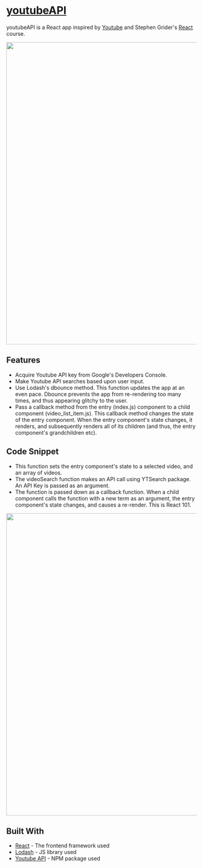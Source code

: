 # [youtubeAPI](https://marquez93.github.io/youtubeAPI/)

youtubeAPI is a React app inspired by [Youtube](https://www.youtube.com/) and Stephen Grider's [React](https://www.udemy.com/react-redux/) course.

<p align="center"><img src="https://i.imgur.com/qYMCdyN.png" cursor="default" width="800px" /></p>

## Features

* Acquire Youtube API key from Google's Developers Console.
* Make Youtube API searches based upon user input.
* Use Lodash's dbounce method. This function updates the app at an even pace. Dbounce prevents the app from re-rendering too many times, and thus appearing glitchy to the user.
* Pass a callback method from the entry (index.js) component to a child component (video_list_item.js). This callback method changes the state of the entry component. When the entry component's state changes, it renders, and subsequently renders all of its children (and thus, the entry component's grandchildren etc).

## Code Snippet

* This function sets the entry component's state to a selected video, and an array of videos.
* The videoSearch function makes an API call using YTSearch package. An API Key is passed as an argument.
* The function is passed down as a callback function. When a child component calls the function with a new term as an argument, the entry component's state changes, and causes a re-render. This is React 101.

<p align="center"><img src="https://i.imgur.com/a9rZPc4.png" width="800px" /></p>

## Built With

* [React](https://reactjs.org/docs/getting-started.html) - The frontend framework used
* [Lodash](https://lodash.com/) - JS library used
* [Youtube API](https://www.npmjs.com/package/youtube-api-search) - NPM package used
